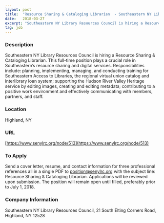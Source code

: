 ```yaml
---
layout: post
title:  "Resource Sharing & Cataloging Librarian  - Southeastern NY Library Resources Council "
date:   2018-03-27
excerpt: "Southeastern NY Library Resources Council is hiring a Resource Sharing & Cataloging Librarian. This full-time position plays a crucial role in Southeastern’s resource sharing and digital services. Responsibilities include: planning, implementing, managing, and conducting training for Southeastern Access to Libraries, the regional virtual union catalog and interlibrary loan system; supporting..."
tag: job
---
```


### Description   

Southeastern NY Library Resources Council is hiring a Resource Sharing & Cataloging Librarian. This full-time position plays a crucial role in Southeastern’s resource sharing and digital services.  Responsibilities include: planning, implementing, managing, and conducting training for Southeastern Access to Libraries, the regional virtual union catalog and interlibrary loan system; supporting the Hudson River Valley Heritage service by editing images, creating and editing metadata; contributing to a positive work environment and effectively communicating with members, partners, and staff.








### Location   

Highland, NY


### URL   

[https://www.senylrc.org/node/513](https://www.senylrc.org/node/513)

### To Apply   

Send a cover letter, resume, and contact information for three professional references all in a single PDF to position@senylrc.org with the subject line: Resource Sharing & Cataloging Librarian. Applications will be reviewed upon submission. The position will remain open until filled, preferably prior to July 1, 2018.


### Company Information   

Southeastern NY Library Resources Council, 21 South Elting Corners Road, Highland, NY 12528



